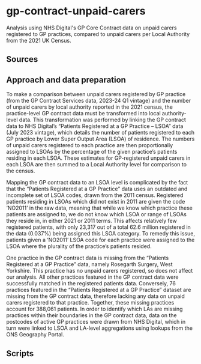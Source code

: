 # gp-contract-unpaid-carers
Analysis using NHS Digital's GP Core Contract data on unpaid carers registered to GP practices, compared to unpaid carers per Local Authority from the 2021 UK Census.

## Sources ## 

## Approach and data preparation ## 

To make a comparison between unpaid carers registered by GP practice (from the GP Contract Services data, 2023-24 Q1 vintage) and the number of unpaid carers by local authority reported in the 2021 census, the practice-level GP contract data must be transformed into local authority-level data. 
This transformation was performed by linking the GP contract data to NHS Digital’s “Patients Registered at a GP Practice – LSOA” data (July 2023 vintage), which details the number of patients registered to each GP practice by Lower Super Output Area (LSOA) of residence. The numbers of unpaid carers registered to each practice are then proportionally assigned to LSOAs by the percentage of the given practice’s patients residing in each LSOA. These estimates for GP-registered unpaid carers in each LSOA are then summed to a Local Authority level for comparison to the census. 

Mapping the GP contract data to an LSOA level is complicated by the fact that the “Patients Registered at a GP Practice” data uses an outdated and incomplete set of LSOA codes, drawn from the 2011 census. Registered patients residing in LSOAs which did not exist in 2011 are given the code ‘NO2011’ in the raw data, meaning that while we know which practice these patients are assigned to, we do not know which LSOA or range of LSOAs they reside in, in either 2021 or 2011 terms. This affects relatively few registered patients, with only 23,317 out of a total 62.6 million registered in the data (0.037%) being assigned this LSOA category. To remedy this issue, patients given a ‘NO2011’ LSOA code for each practice were assigned to the LSOA where the plurality of the practice’s patients resided. 

One practice in the GP contract data is missing from the “Patients Registered at a GP Practice” data, namely Rosegarth Surgery, West Yorkshire. This practice has no unpaid carers registered, so does not affect our analysis. All other practices featured in the GP contract data were successfully matched in the registered patients data.
Conversely, 76 practices featured in the “Patients Registered at a GP Practice” dataset are missing from the GP contract data, therefore lacking any data on unpaid carers registered to that practice. Together, these missing practices account for 388,061 patients. In order to identify which LAs are missing practices within their boundaries in the GP contract data, data on the postcodes of active GP practices were drawn from NHS Digital, which in turn were linked to LSOA and LA-level aggregations using lookups from the ONS Geography Portal. 

## Scripts ## 
